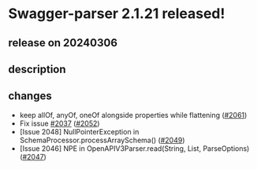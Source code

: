 # Swagger-parser 2.1.21 released!

## release on 20240306

## description

## changes

* keep allOf, anyOf, oneOf alongside properties while flattening (<a class="issue-link js-issue-link" data-error-text="Failed to load title" data-id="2171466001" data-permission-text="Title is private" data-url="https://github.com/swagger-api/swagger-parser/issues/2061" data-hovercard-type="pull_request" data-hovercard-url="/swagger-api/swagger-parser/pull/2061/hovercard" href="https://github.com/swagger-api/swagger-parser/pull/2061">#2061</a>)
* Fix issue <a class="issue-link js-issue-link" data-error-text="Failed to load title" data-id="2078763200" data-permission-text="Title is private" data-url="https://github.com/swagger-api/swagger-parser/issues/2037" data-hovercard-type="issue" data-hovercard-url="/swagger-api/swagger-parser/issues/2037/hovercard" href="https://github.com/swagger-api/swagger-parser/issues/2037">#2037</a> (<a class="issue-link js-issue-link" data-error-text="Failed to load title" data-id="2115658076" data-permission-text="Title is private" data-url="https://github.com/swagger-api/swagger-parser/issues/2052" data-hovercard-type="pull_request" data-hovercard-url="/swagger-api/swagger-parser/pull/2052/hovercard" href="https://github.com/swagger-api/swagger-parser/pull/2052">#2052</a>)
* [Issue 2048] NullPointerException in SchemaProcessor.processArraySchema() (<a class="issue-link js-issue-link" data-error-text="Failed to load title" data-id="2095160828" data-permission-text="Title is private" data-url="https://github.com/swagger-api/swagger-parser/issues/2049" data-hovercard-type="pull_request" data-hovercard-url="/swagger-api/swagger-parser/pull/2049/hovercard" href="https://github.com/swagger-api/swagger-parser/pull/2049">#2049</a>)
* [Issue 2046] NPE in OpenAPIV3Parser.read(String, List, ParseOptions) (<a class="issue-link js-issue-link" data-error-text="Failed to load title" data-id="2094874677" data-permission-text="Title is private" data-url="https://github.com/swagger-api/swagger-parser/issues/2047" data-hovercard-type="pull_request" data-hovercard-url="/swagger-api/swagger-parser/pull/2047/hovercard" href="https://github.com/swagger-api/swagger-parser/pull/2047">#2047</a>)

